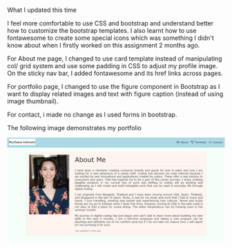 What I updated this time

I feel more comfortable to use CSS and bootstrap and understand better how to customize the bootstrap templates. I also learnt how to use fontawesome to create some special icons which was something I didn't know about when I firstly worked on this assignment 2 months ago.

For About me page, I changed to use card template instead of manipulating col/ grid system and use some padding in CSS to adjust my profile image. On the sticky nav bar, I added fontawesome and its href links across pages. 

For portfolio page, I changed to use the figure component in Bootstrap as I want to display related images and text with figure caption (instead of using image thumbnail). 

For contact, i made no change as I used forms in bootstrap. 

The following image demonstrates my portfolio

![My portfolio](./images/aboutme.png)



